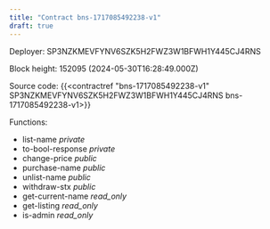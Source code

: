 ```yaml
---
title: "Contract bns-1717085492238-v1"
draft: true
---
```

Deployer: SP3NZKMEVFYNV6SZK5H2FWZ3W1BFWH1Y445CJ4RNS


 



Block height: 152095 (2024-05-30T16:28:49.000Z)

Source code: {{<contractref "bns-1717085492238-v1" SP3NZKMEVFYNV6SZK5H2FWZ3W1BFWH1Y445CJ4RNS bns-1717085492238-v1>}}

Functions:

* list-name _private_
* to-bool-response _private_
* change-price _public_
* purchase-name _public_
* unlist-name _public_
* withdraw-stx _public_
* get-current-name _read_only_
* get-listing _read_only_
* is-admin _read_only_
